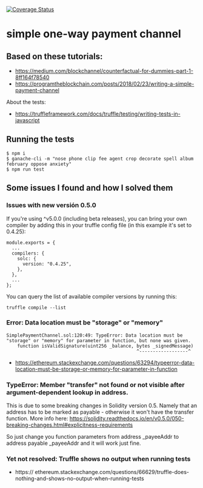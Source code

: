 [![Coverage Status](https://coveralls.io/repos/github/luisvid/simple-payment-channel/badge.svg)](https://coveralls.io/github/luisvid/simple-payment-channel)

# simple one-way payment channel


## Based on these tutorials: 
- https://medium.com/blockchannel/counterfactual-for-dummies-part-1-8ff164f78540
- https://programtheblockchain.com/posts/2018/02/23/writing-a-simple-payment-channel

About the tests:
- https://truffleframework.com/docs/truffle/testing/writing-tests-in-javascript

## Running the tests

```
$ npm i
$ ganache-cli -m "nose phone clip fee agent crop decorate spell album february oppose anxiety"
$ npm run test
```

## Some issues I found and how I solved them


### Issues with new versión 0.5.0

If you're using ^v5.0.0 (including beta releases), you can bring your own compiler by adding this in your truffle config file (in this example it's set to 0.4.25):

```
module.exports = {
  ...
  compilers: {
    solc: {
      version: "0.4.25",
    },
  },
  ...
};
```

You can query the list of available compiler versions by running this:
``` 
truffle compile --list
```

### Error: Data location must be "storage" or "memory"

```
SimplePaymentChannel.sol:120:49: TypeError: Data location must be "storage" or "memory" for parameter in function, but none was given.
    function isValidSignature(uint256 _balance, bytes _signedMessage)
                                                ^------------------^
```

- https://ethereum.stackexchange.com/questions/63294/typeerror-data-location-must-be-storage-or-memory-for-parameter-in-function


### TypeError: Member "transfer" not found or not visible after argument-dependent lookup in address.

This is due to some breaking changes in Solidity version 0.5. Namely that an address has to be marked as payable - otherwise it won't have the transfer function. More info here: https://solidity.readthedocs.io/en/v0.5.0/050-breaking-changes.html#explicitness-requirements

So just change you function parameters from address _payeeAddr to address payable _payeeAddr and it will work just fine.


### Yet not resolved: Truffle shows no output when running tests

- https:// ethereum.stackexchange.com/questions/66629/truffle-does-nothing-and-shows-no-output-when-running-tests
